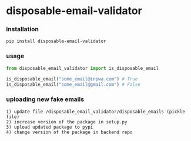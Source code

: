 # disposable-email-validator

### installation

```
pip install disposable-email-validator
```


### usage

```python
from disposable_email_validator import is_disposable_email

is_disposable_email("some_email@inpwa.com") # True
is_disposable_email("some_email@gmail.com") # False
```


### uploading new fake emails

```text
1) update file /disposable_email_validator/disposable_emails (pickle file)
2) increase version of the package in setup.py
3) upload updated package to pypi
4) change version of the package in backend repo
```